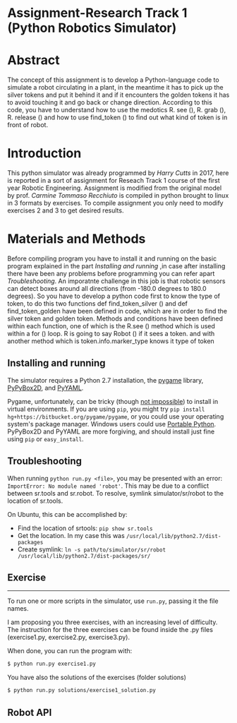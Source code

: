 # Assignment-Research Track 1 (Python Robotics Simulator)

Abstract 
================================

The concept of this assignment is to develop a Python-language code to simulate a robot circulating in a plant, in the meantime it has to pick up the silver tokens and put it behind it and if it encounters the golden tokens it has to avoid touching it and go back or change direction. According to this code, you have to understand how to use the medotics R. see (), R. grab (), R. release () and how to use find_token () to find out what kind of token is in front of robot.

Introduction
================================
This python simulator was already programmed by _Harry Cutts_ in 2017, here is reported in a sort of assignment for Reseach Track 1 course of the first year Robotic Engineering. Assignment is modified from the original model by prof. _Carmine Tommaso Recchiuto_ is compiled in python brought to linux in 3 formats by exercises. To compile assignment you only need to modify exercises 2 and 3 to get desired results.

Materials and Methods
=========================
Before compiling program you have to install it and running on the basic program explained in the part _Installing and running_ ,in case after installing there have been any problems before programming you can refer apart _Troubleshooting_. An imporatnte challenge in this job is that robotic sensors can detect boxes around all directions (from -180.0 degrees to 180.0 degrees). So you have to develop a python code first to know the type of token, to do this two functions def find_token_silver () and def find_token_golden have been defined in code, which are in order to find the silver token and golden token. Methods and conditions have been defined within each function, one of which is the R.see () method which is used within a for () loop. R is going to say Robot () if it sees a token. and with another method which is token.info.marker_type knows it type of token

Installing and running
----------------------
The simulator requires a Python 2.7 installation, the [pygame](http://pygame.org/) library, [PyPyBox2D](https://pypi.python.org/pypi/pypybox2d/2.1-r331), and [PyYAML](https://pypi.python.org/pypi/PyYAML/).

Pygame, unfortunately, can be tricky (though [not impossible](http://askubuntu.com/q/312767)) to install in virtual environments. If you are using `pip`, you might try `pip install hg+https://bitbucket.org/pygame/pygame`, or you could use your operating system's package manager. Windows users could use [Portable Python](http://portablepython.com/). PyPyBox2D and PyYAML are more forgiving, and should install just fine using `pip` or `easy_install`.

## Troubleshooting

When running `python run.py <file>`, you may be presented with an error: `ImportError: No module named 'robot'`. This may be due to a conflict between sr.tools and sr.robot. To resolve, symlink simulator/sr/robot to the location of sr.tools.

On Ubuntu, this can be accomplished by:
* Find the location of srtools: `pip show sr.tools`
* Get the location. In my case this was `/usr/local/lib/python2.7/dist-packages`
* Create symlink: `ln -s path/to/simulator/sr/robot /usr/local/lib/python2.7/dist-packages/sr/`

## Exercise
-----------------------------

To run one or more scripts in the simulator, use `run.py`, passing it the file names. 

I am proposing you three exercises, with an increasing level of difficulty.
The instruction for the three exercises can be found inside the .py files (exercise1.py, exercise2.py, exercise3.py).

When done, you can run the program with:

```bash
$ python run.py exercise1.py
```

You have also the solutions of the exercises (folder solutions)

```bash
$ python run.py solutions/exercise1_solution.py
```

Robot API
---------
